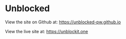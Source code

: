 # Unblocked

View the site on Github at: https://unblocked-pw.github.io

View the live site at: https://unblockit.one
